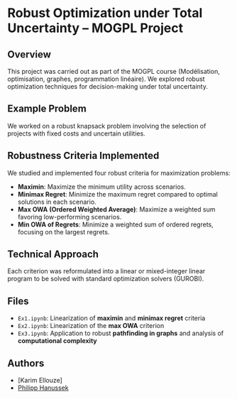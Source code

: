 # Robust Optimization under Total Uncertainty – MOGPL Project

## Overview

This project was carried out as part of the MOGPL course (Modélisation, optimisation, graphes, programmation linéaire). We explored robust optimization techniques for decision-making under total uncertainty.

## Example Problem

We worked on a robust knapsack problem involving the selection of projects with fixed costs and uncertain utilities.

## Robustness Criteria Implemented

We studied and implemented four robust criteria for maximization problems:

- **Maximin**: Maximize the minimum utility across scenarios.
- **Minimax Regret**: Minimize the maximum regret compared to optimal solutions in each scenario.
- **Max OWA (Ordered Weighted Average)**: Maximize a weighted sum favoring low-performing scenarios.
- **Min OWA of Regrets**: Minimize a weighted sum of ordered regrets, focusing on the largest regrets.

## Technical Approach

Each criterion was reformulated into a linear or mixed-integer linear program to be solved with standard optimization solvers (GUROBI). 

## Files

- `Ex1.ipynb`: Linearization of **maximin** and **minimax regret** criteria  
- `Ex2.ipynb`: Linearization of the **max OWA** criterion  
- `Ex3.ipynb`: Application to robust **pathfinding in graphs** and analysis of **computational complexity**

## Authors

- [Karim Ellouze]
- [Philipp Hanussek](https://www.linkedin.com/in/philipp-hanussek-689bb7249/)
